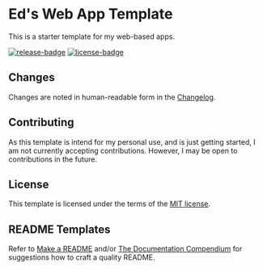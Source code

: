 # Ed's Web App Template

This is a starter template for my web-based apps.

[![release-badge]][release] [![license-badge]][license]

## Changes

Changes are noted in human-readable form in the [Changelog][changelog].

## Contributing

As this template is intend for my personal use, and is just getting started, I am not currently accepting contributions. However, I may be open to contributions in the future.

## License

This template is licensed under the terms of the [MIT license][license].

## README Templates

Refer to [Make a README](https://www.makeareadme.com/) and/or [The Documentation Compendium](https://github.com/kylelobo/The-Documentation-Compendium/tree/master/en/README_TEMPLATES) for suggestions how to craft a quality README.

[license]: ./LICENSE (License)
[changelog]: ./CHANGELOG.md (Changelog)
[license-badge]: https://img.shields.io/github/license/EdRands/WebAppTemplate?style=flat-square (License badge)
[release]: https://github.com/EdRands/WebAppTemplate/releases (Releases)
[release-badge]: https://img.shields.io/github/v/release/EdRands/WebAppTemplate?style=flat-square (Latest release badge)
